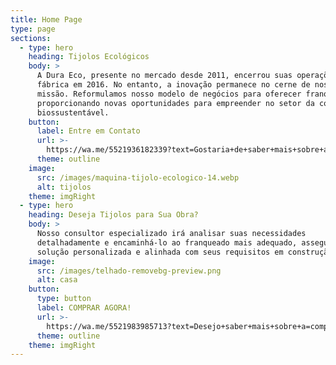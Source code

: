 ```yaml
---
title: Home Page
type: page
sections:
  - type: hero
    heading: Tijolos Ecológicos
    body: >
      A Dura Eco, presente no mercado desde 2011, encerrou suas operações como
      fábrica em 2016. No entanto, a inovação permanece no cerne de nossa
      missão. Reformulamos nosso modelo de negócios para oferecer franquias,
      proporcionando novas oportunidades para empreender no setor da construção
      biossustentável. 
    button:
      label: Entre em Contato
      url: >-
        https://wa.me/5521936182339?text=Gostaria+de+saber+mais+sobre+a+Franquia+DuraEco
      theme: outline
    image:
      src: /images/maquina-tijolo-ecologico-14.webp
      alt: tijolos
    theme: imgRight
  - type: hero
    heading: Deseja Tijolos para Sua Obra?
    body: >
      Nosso consultor especializado irá analisar suas necessidades
      detalhadamente e encaminhá-lo ao franqueado mais adequado, assegurando uma
      solução personalizada e alinhada com seus requisitos em construção.
    image:
      src: /images/telhado-removebg-preview.png
      alt: casa
    button:
      type: button
      label: COMPRAR AGORA!
      url: >-
        https://wa.me/5521983985713?text=Desejo+saber+mais+sobre+a=compra+de+tijolos+para+minha+obra
      theme: outline
    theme: imgRight
---
```

